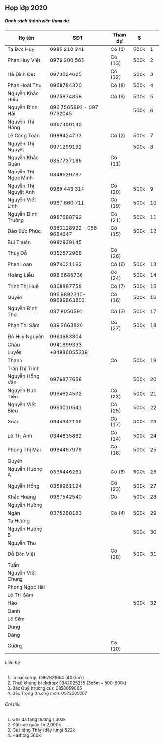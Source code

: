 ## Họp lớp 2020

##### Danh sách thành viên tham dự

| Họ tên                | SĐT                       | Tham dự   |    $      |    |
|-----------------------|---------------------------|-----------|-----------|----|
| Tạ Đức Huy            | 0985 210 341              | Có (1)    | 500k | 1  |    |
| Phan Huy Việt         | 0976 200 565              | Có (13)   | 500k | 2  |
| Hà Đình Đạt           | 0973024625                | Có (12)   | 500k | 3  |
| Phan Hoài Thu         | 0968784320                | Có (8)    | 500k | 4  |
| Nguyễn Khắc Hiếu      | 0975874858                | Có (9)    | 500k | 5  |
| Nguyễn Đình Hải       | ‭096 7565892‬ - ‭097 9732045‬ |           | 500k | 6  |
| Nguyễn Thị Hằng       | 0367406140                |           |           |    |
| Lê Công Toản          | 0989424733                | Có  (2)   | 500k | 7  |
| Nguyễn Thị Nguyệt     | 0971299192                |           | 500k | 8  |
| Nguyễn Khắc Quân      | 0357737186                | Có (11)   |           |    |
| Nguyễn Thị Ngọc Minh  | 0349629787                |           |           |    |
| Nguyễn Thị Nguyệt Anh | 0989 443 314              | Có (20)   | 500k | 9  |
| Nguyễn Viết Lĩnh      | 0987 660 711              | Có (19)   | 500k | 10 |
| Nguyễn Đình Trường    | 0987688792                | Có (21)   | 500k | 11 |
| Đào Đức Phúc          | ‭0363128922‬ - ‭088 9684647‬  | Có (15)   | 500k | 12 |
| Bùi Thuấn             | 0982839145                |           |           |    |
| Thùy Đỗ               | 0352572968                | Có (26)   |           |    |
| Phan Loan             | 0974021192                | Có (6)    | 500k | 13 |
| Hoàng Liễu            | 098 6685736               | Có (24)   | 500k | 14 |
| Trịnh Thị Huệ         | 0368887758                | Có (7)    | 500k | 15 |
| Quyền                 | 096 9892315-09699863800   | Có (16)   | 500k | 16 |
| Nguyễn Đình Thọ       | 037 8050592               | Có (3)    | 500k | 17 |
| Phan Thị Sâm          | 039 2663820               | Có (27)   | 500k | 18 |
| Đỗ Huy Nguyên         | 0963683804                |           |           |    |
| Châu                  | 0941899333                |           |           |    |
| Luyến                 | +84986055339              |           |           |    |
| Thanh                 |                           | Có        | 500k | 19 |
| Trần Thị Trinh        |                           |           |           |    |
| Nguyễn Hồng Vân       | 0976877658                |           | 500k | 20 |
| Nguyễn Đức Tiến       | 0964624592                | Có (22)   | 500k | 21 |
| Nguyễn Viết Biểu      | 0963010541                | Có (25)   | 500k | 22 |
| Xuân                  | 0344342156                | Có (17)   | 500k | 23 |
| Lê Thị Anh            | 0344635862                | Có (14)   | 500k | 24 |
| Phong Thị Mai         | 0984467978                | Có (18)   | 500k | 25 |
| Quyên                 |                           |           |           |    |
| Nguyễn Hương A        | 0335446261                | Có (5)    | 500k | 26 |
| Nguyễn Hồng           | 0358961124                | Có (23)   | 500k | 27 |
| Khắc Hoàng            | 0987542540                | Có        | 500k | 28 |
| Nguyễn Hường          |                           |           |      |    |
| Ngân                  | 0375280183                | Có (4)    | 500k | 29 |
| Tạ Hường              |                           |           |           |    |
| Nguyễn Hương B        |                           |           | 500k | 30 |
| Nguyễn Thu            |                           |           |           |    |
| Đỗ Đôn Việt           |                           | Có (28)   | 500k | 31 |
| Tuấn                  |                           |           |           |    |
| Nguyễn Viết Chung     |                           |           |           |    |
| Phong Ngọc Hải        |                           |           |           |    |
| Lê Thị Sâm            |                           |           |           |    |
| Hảo                   |                           |           | 500k | 32 |
| Oanh                  |                           |           |           |    |
| Lê Sâm                |                           |           |           |    |
| Dũng                  |                           |           |      |    |
| Đăng                  |                           |           |           |    |
| Cường                 |                           | Có (10)   |           |    |


###### Liên hệ

1. In backdrop: 0967821694 (40k/m2)
2. Thuê khung backdrop: 0942025265 (3x5m ~ 500-600k)
3. Bác Quý (trường cũ): 0858059865
4. Bác Trọng (trường mới): 0972589367

###### Chi tiêu

1. Ghế đá tặng trường 1,300k
2. Đặt cọc quán ăn 2,000k
3. Quà tặng Thầy (dây lưng) 522k
4. Hashtag 560k
 
